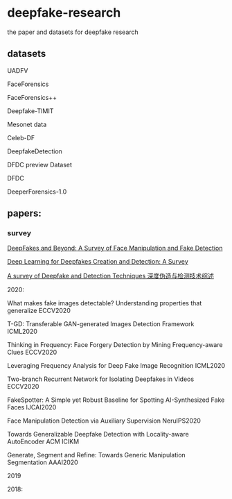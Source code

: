 # deepfake-research
the paper and datasets for deepfake research

## datasets

UADFV

FaceForensics

FaceForensics++

Deepfake-TIMIT

Mesonet data

Celeb-DF

DeepfakeDetection

DFDC preview Dataset

DFDC

DeeperForensics-1.0



## papers:
### survey
[DeepFakes and Beyond: A Survey of Face Manipulation and Fake Detection](https://arxiv.org/abs/2001.00179)

[Deep Learning for Deepfakes Creation and Detection: A Survey](https://arxiv.org/abs/1909.11573)

[A survey of Deepfake and Detection Techniques 深度伪造与检测技术综述](https://nesa.zju.edu.cn/download/%E6%B7%B1%E5%BA%A6%E4%BC%AA%E9%80%A0%E4%B8%8E%E6%A3%80%E6%B5%8B%E6%8A%80%E6%9C%AF%E7%BB%BC%E8%BF%B0.pdf)


2020:

What makes fake images detectable? Understanding properties that generalize	ECCV2020

T-GD: Transferable GAN-generated Images Detection Framework	ICML2020

Thinking in Frequency: Face Forgery Detection by Mining Frequency-aware Clues	ECCV2020

Leveraging Frequency Analysis for Deep Fake Image Recognition	ICML2020

Two-branch Recurrent Network for Isolating Deepfakes in Videos	ECCV2020

FakeSpotter: A Simple yet Robust Baseline for Spotting AI-Synthesized Fake Faces	IJCAI2020

Face Manipulation Detection via Auxiliary Supervision	NeruIPS2020

Towards Generalizable Deepfake Detection with Locality-aware AutoEncoder	ACM ICIKM

Generate, Segment and Refine: Towards Generic Manipulation Segmentation	AAAI2020





2019




2018:
